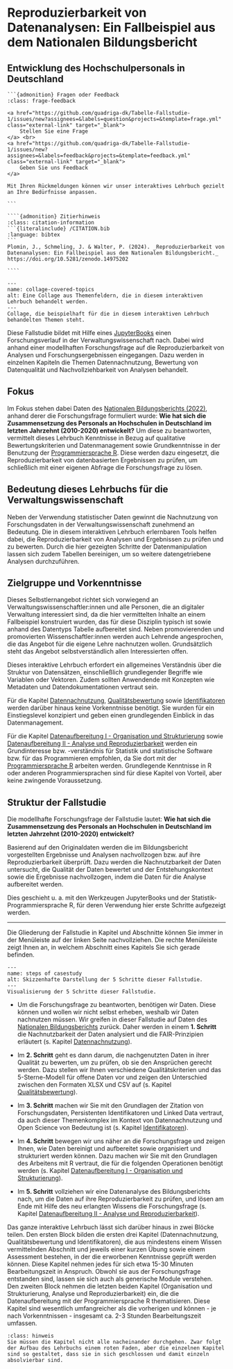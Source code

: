 # Reproduzierbarkeit von Datenanalysen: Ein Fallbeispiel aus dem Nationalen Bildungsbericht 
## Entwicklung des Hochschulpersonals in Deutschland 

````{margin}
```{admonition} Fragen oder Feedback 
:class: frage-feedback

<a href="https://github.com/quadriga-dk/Tabelle-Fallstudie-1/issues/new?assignees=&labels=question&projects=&template=frage.yml" class="external-link" target="_blank">
    Stellen Sie eine Frage
</a> <br>
<a href="https://github.com/quadriga-dk/Tabelle-Fallstudie-1/issues/new?assignees=&labels=feedback&projects=&template=feedback.yml" class="external-link" target="_blank">
    Geben Sie uns Feedback
</a>

Mit Ihren Rückmeldungen können wir unser interaktives Lehrbuch gezielt an Ihre Bedürfnisse anpassen.

```
````

`````{margin}
````{admonition} Zitierhinweis
:class: citation-information
```{literalinclude} /CITATION.bib
:language: bibtex
```
Plomin, J., Schmeling, J. & Walter, P. (2024). _Reproduzierbarkeit von Datenanalysen: Ein Fallbeispiel aus dem Nationalen Bildungsbericht._ https://doi.org/10.5281/zenodo.14975202

````
`````

```{figure} _images/Collage_3.png
---
name: collage-covered-topics
alt: Eine Collage aus Themenfeldern, die in diesem interaktiven Lehrbuch behandelt werden.
---
Collage, die beispielhaft für die in diesem interaktiven Lehrbuch behandelten Themen steht.
```


Diese Fallstudie bildet mit Hilfe eines <a href="https://jupyterbook.org/en/stable/intro.html" class="external-link" target="_blank">JupyterBooks</a> einen Forschungsverlauf in der Verwaltungswissenschaft nach. Dabei wird anhand einer modellhaften Forschungsfrage auf die Reproduzierbarkeit von Analysen und Forschungsergebnissen eingegangen. Dazu werden in einzelnen Kapiteln die Themen Datennachnutzung, Bewertung von Datenqualität und Nachvollziehbarkeit von Analysen behandelt.


## Fokus

Im Fokus stehen dabei Daten des <a href="https://www.bildungsbericht.de/de/bildungsberichte-seit-2006/bildungsbericht-2022" class="external-link" target="_blank">Nationalen Bildungsberichts (2022)</a>, anhand derer die Forschungsfrage formuliert wurde: 
**Wie hat sich die Zusammensetzung des Personals an Hochschulen in Deutschland im letzten Jahrzehnt (2010-2020) entwickelt?**
Um diese zu beantworten, vermittelt dieses Lehrbuch Kenntnisse in Bezug auf qualitative Bewertungskriterien und Datenmanagement sowie Grundkenntnisse in der Benutzung der <a href="https://www.r-project.org" class="external-link" target="_blank">Programmiersprache R</a>. Diese werden dazu eingesetzt, die Reproduzierbarkeit von datenbasierten Ergebnissen zu prüfen, um schließlich mit einer eigenen Abfrage die Forschungsfrage zu lösen.


## Bedeutung dieses Lehrbuchs für die Verwaltungswissenschaft

Neben der Verwendung statistischer Daten gewinnt die Nachnutzung von Forschungsdaten in der Verwaltungswissenschaft zunehmend an Bedeutung. Die in diesem interaktiven Lehrbuch erlernbaren Tools helfen dabei, die Reproduzierbarkeit von Analysen und Ergebnissen zu prüfen und zu bewerten. Durch die hier gezeigten Schritte der Datenmanipulation lassen sich zudem Tabellen bereinigen, um so weitere datengetriebene Analysen durchzuführen.

## Zielgruppe und Vorkenntnisse

Dieses Selbstlernangebot richtet sich vorwiegend an Verwaltungswissenschaftler:innen und alle Personen, die an digitaler Verwaltung interessiert sind, da die hier vermittelten Inhalte an einem Fallbeispiel konstruiert wurden, das für diese Disziplin typisch ist sowie anhand des Datentyps Tabelle aufbereitet sind. 
Neben promovierenden und promovierten Wissenschaftler:innen werden auch Lehrende angesprochen, die das Angebot für die eigene Lehre nachnutzen wollen. Grundsätzlich steht das Angebot selbstverständlich allen Interessierten offen.

Dieses interaktive Lehrbuch erfordert ein allgemeines Verständnis über die Struktur von Datensätzen, einschließlich grundlegender Begriffe wie Variablen oder Vektoren. Zudem sollten Anwendende mit Konzepten wie Metadaten und Datendokumentationen vertraut sein.  

Für die Kapitel [Datennachnutzung](/Markdown/3_Datennachnutzung.md), [Qualitätsbewertung](/Markdown/4_Qualitätsbewertung.md) sowie [Identifikatoren](/Markdown/5_Identifikatoren.md) werden darüber hinaus keine Vorkenntnisse benötigt. Sie wurden für ein Einstiegslevel konzipiert und geben einen grundlegenden Einblick in das Datenmanagement.

Für die Kapitel [Datenaufbereitung I - Organisation und Strukturierung](/Markdown/6_Datenaufbereitung1.md) sowie [Datenaufbereitung II - Analyse und Reproduzierbarkeit](/Markdown/7_Datenaufbereitung2.md) werden ein Grundinteresse bzw. -verständnis für Statistik und statistische Software bzw. für das Programmieren empfohlen, da Sie dort mit der <a href="https://www.r-project.org" class="external-link" target="_blank">Programmiersprache R</a> arbeiten werden. Grundlegende Kenntnisse in R oder anderen Programmiersprachen sind für diese Kapitel von Vorteil, aber keine zwingende Voraussetzung.  


## Struktur der Fallstudie 

Die modellhafte Forschungsfrage der Fallstudie lautet: 
**Wie hat sich die Zusammensetzung des Personals an Hochschulen in Deutschland im letzten Jahrzehnt (2010-2020) entwickelt?**

Basierend auf den Originaldaten werden die im Bildungsbericht vorgestellten Ergebnisse und Analysen nachvollzogen bzw. auf ihre Reproduzierbarkeit überprüft. Dazu werden die Nachnutzbarkeit der Daten untersucht, die Qualität der Daten bewertet und der Entstehungskontext sowie die Ergebnisse nachvollzogen, indem die Daten für die Analyse aufbereitet werden.

Dies geschieht u. a. mit den Werkzeugen JupyterBooks und der Statistik-Programmiersprache R, für deren Verwendung hier erste Schritte aufgezeigt werden.  

---

Die Gliederung der Fallstudie in Kapitel und Abschnitte können Sie immer in der Menüleiste auf der linken Seite nachvollziehen. Die rechte Menüleiste zeigt Ihnen an, in welchem Abschnitt eines Kapitels Sie sich gerade befinden.  

```{figure} _images/FS-Schritte.png
---
name: steps of casestudy
alt: Skizzenhafte Darstellung der 5 Schritte dieser Fallstudie.
---
Visualisierung der 5 Schritte dieser Fallstudie.
```

- Um die Forschungsfrage zu beantworten, benötigen wir Daten. Diese können und wollen wir nicht selbst erheben, weshalb wir Daten nachnutzen müssen. Wir greifen in dieser Fallstudie auf Daten des [Nationalen Bildungsberichts](Datenbasis) zurück. Daher werden in einem **1. Schritt** die Nachnutzbarkeit der Daten analysiert und die FAIR-Prinzipien erläutert (s. Kapitel [Datennachnutzung](/Markdown/3_Datennachnutzung.md)).

- Im **2. Schritt** geht es dann darum, die nachgenutzten Daten in ihrer Qualität zu bewerten, um zu prüfen, ob sie den Ansprüchen gerecht werden. Dazu stellen wir Ihnen verschiedene Qualitätskriterien und das 5-Sterne-Modell für offene Daten vor und zeigen den Unterschied zwischen den Formaten XLSX und CSV auf (s. Kapitel [Qualitätsbewertung](/Markdown/4_Qualitätsbewertung.md)).

- Im **3. Schritt** machen wir Sie mit den Grundlagen der Zitation von Forschungsdaten, Persistenten Identifikatoren und Linked Data vertraut, da auch dieser Themenkomplex im Kontext von Datennachnutzung und Open Science von Bedeutung ist (s. Kapitel [Identifikatoren](/Markdown/5_Identifikatoren.md)).

- Im **4. Schritt** bewegen wir uns näher an die Forschungsfrage und zeigen Ihnen, wie Daten bereinigt und aufbereitet sowie organisiert und strukturiert werden können. Dazu machen wir Sie mit den Grundlagen des Arbeitens mit R vertraut, die für die folgenden Operationen benötigt werden (s. Kapitel [Datenaufbereitung I - Organisation und Strukturierung](/Markdown/6_Datenaufbereitung1.md)). 

- Im **5. Schritt** vollziehen wir eine Datenanalyse des Bildungsberichts nach, um die Daten auf ihre Reproduzierbarkeit zu prüfen, und lösen am Ende mit Hilfe des neu erlangten Wissens die Forschungsfrage (s. Kapitel [Datenaufbereitung II - Analyse und Reproduzierbarkeit](/Markdown/7_Datenaufbereitung2.md)).


Das ganze interaktive Lehrbuch lässt sich darüber hinaus in zwei Blöcke teilen. Den ersten Block bilden die ersten drei Kapitel (Datennachnutzung, Qualitätsbewertung und Identifikatoren), die aus mindestens einem Wissen vermittelnden Abschnitt und jeweils einer kurzen Übung sowie einem Assessment bestehen, in der die erworbenen Kenntnisse geprüft werden können. Diese Kapitel nehmen jedes für sich etwa 15-30 Minuten Bearbeitungszeit in Anspruch. Obwohl sie aus der Forschungsfrage entstanden sind, lassen sie sich auch als generische Module verstehen.   
Den zweiten Block nehmen die letzten beiden Kapitel (Organisation und Strukturierung, Analyse und Reproduzierbarkeit) ein, die die Datenaufbereitung mit der Programmiersprache R thematisieren. Diese Kapitel sind wesentlich umfangreicher als die vorherigen und können - je nach Vorkenntnissen - insgesamt ca. 2-3 Stunden Bearbeitungszeit umfassen.


```{admonition} Ein Hinweis zur Bearbeitung
:class: hinweis
Sie müssen die Kapitel nicht alle nacheinander durchgehen. Zwar folgt der Aufbau des Lehrbuchs einem roten Faden, aber die einzelnen Kapitel sind so gestaltet, dass sie in sich geschlossen und damit einzeln absolvierbar sind.
```  


